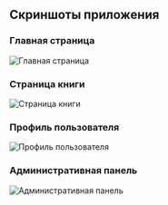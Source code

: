 ## Скриншоты приложения

### Главная страница
![Главная страница](images/Снимок%20экрана%202025-10-07%20111508.png)

### Страница книги
![Страница книги](images/Снимок%20экрана%202025-10-07%20111531.png)

### Профиль пользователя
![Профиль пользователя](images/Снимок%20экрана%202025-10-07%20111551.png)

### Административная панель
![Административная панель](images/Снимок%20экрана%202025-10-07%20111607.png)